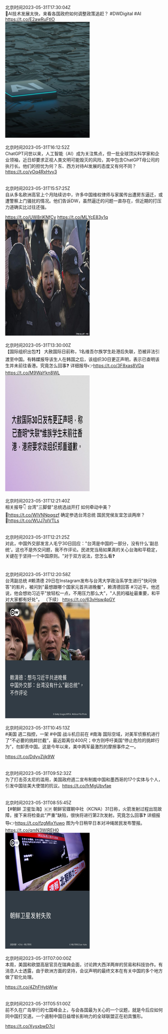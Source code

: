 北京时间2023-05-31T17:30:04Z<br>🤖AI技术发展太快，来看各国政府如何调整政策追赶？ #DWDigital #AI https://t.co/E2awRuFtIO<br><img src='/temp/video/2023/u-Month-5/at-Day-31/dw_chinese/1663840255546359810_0.jpg' width='270' height='370'><br><br>北京时间2023-05-31T16:12:52Z<br>ChatGPT问世以来，人工智能（AI）成为关注焦点，但一批全球顶尖科学家和企业领袖，近日却要求正视人类文明可能毁灭的风险，其中包含ChatGPT母公司的执行长。他们的担忧为何？东、西方对待AI发展的态度又有何不同？https://t.co/yOq4RxHvy3<br><br><br>北京时间2023-05-31T15:57:25Z<br>自从多名欧洲高官上个月陆续访中，许多中国维权律师与家属传出遭房东逼迁，或遭警察上门骚扰的情况。他们告诉DW，虽然逼迁的问题一直存在，但近期的打压力道确实比过往还强。

https://t.co/UW8rjKNfCy https://t.co/MLYcE83y1q<br><img src='/temp/image/2023/u-Month-5/1663816939767046144_0.jpg' width='270' height='370'><br><br>北京时间2023-05-31T13:30:00Z<br>【国际组织出包❓】
大赦国际日前称，1名维吾尔族学生赴港后失联，恐被非法引渡至中国。有韩媒报导该生人在韩国之后，该组织30日更正声明，表示已查明该生并未前往香港。究竟怎么回事❓
详细报导👉https://t.co/3F8xas8VDa https://t.co/M9WaYkn8WL<br><img src='/temp/image/2023/u-Month-5/1663779842511507457_0.jpg' width='270' height='370'><br><br>北京时间2023-05-31T12:21:40Z<br>相关报导👇
台湾"三脚督"总统选战开打 如何牵动中美？
🔗https://t.co/WlVNNpqgzf
确定参选台湾总统 国民党侯友宜怎谈两岸？
🔗https://t.co/WUJ7oIVTLs<br><br><br>北京时间2023-05-31T12:21:25Z<br>对此，中国外交部发言人毛宁30日回应："台湾是中国的一部分，没有什么'副总统'。这也不是外交问题，我不作评论。民进党当局如果真的关心台海和平稳定，关键在于坚持一个中国原则。"对于双方说法，您怎么看❓<br><br><br>北京时间2023-05-31T12:20:58Z<br>台湾副总统 #赖清德 29日在Instagram发布与台湾大学政治系学生进行"快问快答"的影片，被问到"最想跟哪个国家元首共进晚餐"，赖清德回答 #习近平。他还说，他会想劝习近平"放轻松一点，不用压力那么大"，"人民的福祉最重要，和平对大家都有好处"。 （下续） https://t.co/63vHsw4pGY<br><img src='/temp/image/2023/u-Month-5/1663762469469270016_0.jpg' width='270' height='370'><br><br>北京时间2023-05-31T10:45:13Z<br>#美国 週二指控，一架 #中国 战斗机日前在 #南海 国际空域，对美军侦察机进行了“不必要的挑衅拦截”，最近距离仅400尺；中方则呼吁美国“停止危险的挑衅行为”，勿卸责中国。这是今年以来，美中两军最激烈的摩擦事件之一。

https://t.co/DdyvZjjk9W<br><br><br>北京时间2023-05-31T09:52:32Z<br>为了打击芬太尼的滥用，美国政府週二宣布制裁中国和墨西哥的17个实体与个人，引发中国驻美大使馆的抗议。https://t.co/frMgUbvfae<br><br><br>北京时间2023-05-31T08:55:45Z<br>【#朝鲜 卫星坠海】🇰🇵
朝鲜官媒朝中社（KCNA）31日称，火箭发射过程出现故障，接下来将检查此"严重"缺陷，很快将进行第2次发射。究竟怎么回事❓
详细报导👉https://t.co/fzgMixYuwo
图为今日稍早日本对冲绳居民发布警报。 https://t.co/qmN3WlREH0<br><img src='/temp/image/2023/u-Month-5/1663710825591308288_0.jpg' width='270' height='370'><br><br>北京时间2023-05-31T07:00:00Z<br>本周，美国和欧盟高层官员在瑞典会面，讨论跨大西洋两岸的贸易和科技协作。有消息人士透露，由于欧洲方面的坚持，会议声明的最终文本在有关中国的多个地方做了软化处理。

https://t.co/4ZhFHybWjw<br><br><br>北京时间2023-05-31T05:51:00Z<br>前不久在广岛举行的七国峰会上，与会各国最为关心的一个议题，就是今后应如何同中国打交道。一个遏制中国日益增长影响力的全球联盟正在初具雏形。

https://t.co/XysxbwD7cl<br><br><br>